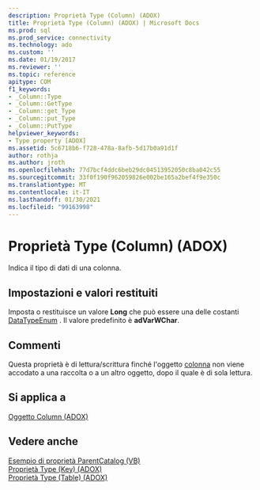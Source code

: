 ```yaml
---
description: Proprietà Type (Column) (ADOX)
title: Proprietà Type (Column) (ADOX) | Microsoft Docs
ms.prod: sql
ms.prod_service: connectivity
ms.technology: ado
ms.custom: ''
ms.date: 01/19/2017
ms.reviewer: ''
ms.topic: reference
apitype: COM
f1_keywords:
- _Column::Type
- _Column::GetType
- _Column::get_Type
- _Column::put_Type
- _Column::PutType
helpviewer_keywords:
- Type property [ADOX]
ms.assetid: 5c6718b6-f728-478a-8afb-5d17b0a91d1f
author: rothja
ms.author: jroth
ms.openlocfilehash: 77d7bcf4ddc6beb29dc04513952050c8ba042c55
ms.sourcegitcommit: 33f0f190f962059826e002be165a2bef4f9e350c
ms.translationtype: MT
ms.contentlocale: it-IT
ms.lasthandoff: 01/30/2021
ms.locfileid: "99163998"
---
```

# <a name="type-property-column-adox"></a>Proprietà Type (Column) (ADOX)
Indica il tipo di dati di una colonna.  
  
## <a name="settings-and-return-values"></a>Impostazioni e valori restituiti  
 Imposta o restituisce un valore **Long** che può essere una delle costanti [DataTypeEnum](../ado-api/datatypeenum.md) . Il valore predefinito è **adVarWChar**.  
  
## <a name="remarks"></a>Commenti  
 Questa proprietà è di lettura/scrittura finché l'oggetto [colonna](./column-object-adox.md) non viene accodato a una raccolta o a un altro oggetto, dopo il quale è di sola lettura.  
  
## <a name="applies-to"></a>Si applica a  
 [Oggetto Column (ADOX)](./column-object-adox.md)  
  
## <a name="see-also"></a>Vedere anche  
 [Esempio di proprietà ParentCatalog (VB)](./parentcatalog-property-example-vb.md)   
 [Proprietà Type (Key) (ADOX)](./type-property-key-adox.md)   
 [Proprietà Type (Table) (ADOX)](./type-property-table-adox.md)